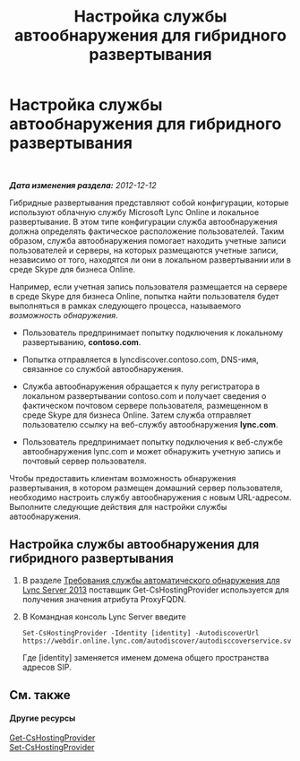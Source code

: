 ﻿---
title: Настройка службы автообнаружения для гибридного развертывания
TOCTitle: Настройка службы автообнаружения для гибридного развертывания
ms:assetid: ca605e62-181c-42ca-80a1-e37e610f8277
ms:mtpsurl: https://technet.microsoft.com/ru-ru/library/JJ945653(v=OCS.15)
ms:contentKeyID: 52058310
ms.date: 05/19/2016
mtps_version: v=OCS.15
ms.translationtype: HT
---

# Настройка службы автообнаружения для гибридного развертывания

 

_**Дата изменения раздела:** 2012-12-12_

Гибридные развертывания представляют собой конфигурации, которые используют облачную службу Microsoft Lync Online и локальное развертывание. В этом типе конфигурации служба автообнаружения должна определять фактическое расположение пользователей. Таким образом, служба автообнаружения помогает находить учетные записи пользователей и серверы, на которых размещаются учетные записи, независимо от того, находятся ли они в локальном развертывании или в среде Skype для бизнеса Online.

Например, если учетная запись пользователя размещается на сервере в среде Skype для бизнеса Online, попытка найти пользователя будет выполняться в рамках следующего процесса, называемого *возможность обнаружения*.

  - Пользователь предпринимает попытку подключения к локальному развертыванию, **contoso.com**.

  - Попытка отправляется в lyncdiscover.contoso.com, DNS-имя, связанное со службой автообнаружения.

  - Служба автообнаружения обращается к пулу регистратора в локальном развертывании contoso.com и получает сведения о фактическом почтовом сервере пользователя, размещенном в среде Skype для бизнеса Online. Затем служба отправляет пользователю ссылку на веб-службу автообнаружения **lync.com**.

  - Пользователь предпринимает попытку подключения к веб-службе автообнаружения lync.com и может обнаружить учетную запись и почтовый сервер пользователя.

Чтобы предоставить клиентам возможность обнаружения развертывания, в котором размещен домашний сервер пользователя, необходимо настроить службу автообнаружения с новым URL-адресом. Выполните следующие действия для настройки службы автообнаружения.

## Настройка службы автообнаружения для гибридного развертывания

1.  В разделе [Требования службы автоматического обнаружения для Lync Server 2013](lync-server-2013-autodiscover-service-requirements.md) поставщик Get-CsHostingProvider используется для получения значения атрибута ProxyFQDN.

2.  В Командная консоль Lync Server введите
    
        Set-CsHostingProvider -Identity [identity] -AutodiscoverUrl https://webdir.online.lync.com/autodiscover/autodisccoverservice.svc/root
    
    Где \[identity\] заменяется именем домена общего пространства адресов SIP.

## См. также

#### Другие ресурсы

[Get-CsHostingProvider](get-cshostingprovider.md)  
[Set-CsHostingProvider](set-cshostingprovider.md)

